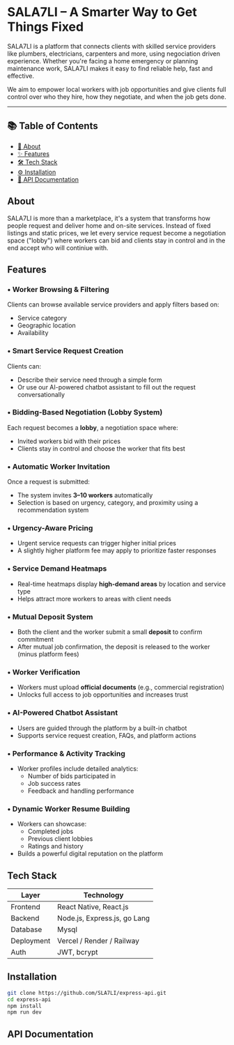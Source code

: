# SALA7LI – A Smarter Way to Get Things Fixed

SALA7LI is a platform that connects clients with skilled service providers like plumbers, electricians, carpenters and more, using negociation driven experience. Whether you're facing a home emergency or planning maintenance work, SALA7LI makes it easy to find reliable help, fast and effective.

We aim to empower local workers with job opportunities and give clients full control over who they hire, how they negotiate, and when the job gets done.

---

## 📚 Table of Contents

- [📖 About](#-about)
- [✨ Features](#-features)
- [🛠️ Tech Stack](#-tech-stack)
- [⚙️ Installation](#️-installation)
- [📡 API Documentation](#-api-documentation)

## About

SALA7LI is more than a marketplace, it's a  system that transforms how people request and deliver home and on-site services. Instead of fixed listings and static prices, we let every service request become a negotiation space ("lobby") where workers can bid and clients stay in control and in the end accept who will continiue with.



## Features
### • Worker Browsing & Filtering
Clients can browse available service providers and apply filters based on:
- Service category  
- Geographic location  
- Availability  

### • Smart Service Request Creation
Clients can:
- Describe their service need through a simple form  
- Or use our AI-powered chatbot assistant to fill out the request conversationally  

### • Bidding-Based Negotiation (Lobby System)
Each request becomes a **lobby**, a negotiation space where:
- Invited workers bid with their prices  
- Clients stay in control and choose the worker that fits best  

### • Automatic Worker Invitation
Once a request is submitted:
- The system invites **3–10 workers** automatically  
- Selection is based on urgency, category, and proximity using a recommendation system  

### • Urgency-Aware Pricing
- Urgent service requests can trigger higher initial prices  
- A slightly higher platform fee may apply to prioritize faster responses  

### • Service Demand Heatmaps
- Real-time heatmaps display **high-demand areas** by location and service type  
- Helps attract more workers to areas with client needs  

### • Mutual Deposit System
- Both the client and the worker submit a small **deposit** to confirm commitment  
- After mutual job confirmation, the deposit is released to the worker (minus platform fees)  

### • Worker Verification
- Workers must upload **official documents** (e.g., commercial registration)  
- Unlocks full access to job opportunities and increases trust  

### • AI-Powered Chatbot Assistant
- Users are guided through the platform by a built-in chatbot  
- Supports service request creation, FAQs, and platform actions  

### • Performance & Activity Tracking
- Worker profiles include detailed analytics:
  - Number of bids participated in  
  - Job success rates  
  - Feedback and handling performance  

### • Dynamic Worker Resume Building
- Workers can showcase:
  - Completed jobs  
  - Previous client lobbies  
  - Ratings and history  
- Builds a powerful digital reputation on the platform  

## Tech Stack
| Layer       | Technology                        |
|-------------|-----------------------------------|
| Frontend    | React Native, React.js            |
| Backend     | Node.js, Express.js, go Lang      |
| Database    | Mysql                             |                        
| Deployment  | Vercel / Render / Railway         |
| Auth        | JWT, bcrypt                       |

## Installation
```bash
git clone https://github.com/SLA7LI/express-api.git
cd express-api
npm install
npm run dev
```

## API Documentation

